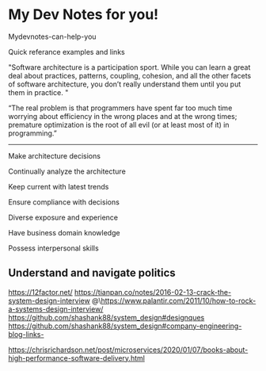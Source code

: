# My Dev Notes for you!
Mydevnotes-can-help-you

Quick referance examples and links 

"Software architecture is a participation sport. While you can learn a great deal about practices, patterns, coupling, cohesion, and all the other facets of software architecture, you don’t really understand them until you put them in practice. "

“The real problem is that programmers have spent far too much time worrying about efficiency in the wrong places and at the wrong times; premature optimization is the root of all evil (or at least most of it) in programming.”



--------------------------------------------

Make architecture decisions

Continually analyze the architecture


Keep current with latest trends

Ensure compliance with decisions

Diverse exposure and experience

Have business domain knowledge

Possess interpersonal skills

Understand and navigate politics
--------------------------------------------
https://12factor.net/ 
https://tianpan.co/notes/2016-02-13-crack-the-system-design-interview @\https://www.palantir.com/2011/10/how-to-rock-a-systems-design-interview/  https://github.com/shashank88/system_design#designques
https://github.com/shashank88/system_design#company-engineering-blog-links-

https://chrisrichardson.net/post/microservices/2020/01/07/books-about-high-performance-software-delivery.html
